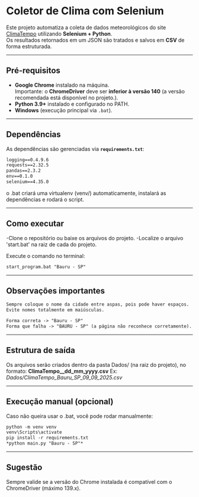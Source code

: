 # Coletor de Clima com Selenium

Este projeto automatiza a coleta de dados meteorológicos do site [ClimaTempo](https://www.climatempo.com.br/) utilizando **Selenium + Python**.  
Os resultados retornados em um JSON são tratados e salvos em **CSV** de forma estruturada.

---
## Pré-requisitos

- **Google Chrome** instalado na máquina.  
   Importante: o **ChromeDriver** deve ser **inferior à versão 140** (a versão recomendada está disponível no projeto.).  
- **Python 3.9+** instalado e configurado no PATH.  
- **Windows** (execução principal via `.bat`).

---
## Dependências

As dependências são gerenciadas via **`requirements.txt`**:

```txt
logging==0.4.9.6
requests==2.32.5
pandas==2.3.2
env==0.1.0
selenium==4.35.0
```
o .bat criará uma virtualenv (venv/) automaticamente, instalará as dependências e rodará o script.

---

## Como executar

-Clone o repositório ou baixe os arquivos do projeto.
-Localize o arquivo 'start.bat' na raiz de cada do projeto.

Execute o comando no terminal:

```txt
start_program.bat "Bauru - SP"
```

---
## Observações importantes
```txt
Sempre coloque o nome da cidade entre aspas, pois pode haver espaços.
Evite nomes totalmente em maiúsculas.

Forma correta -> "Bauru - SP"
Forma que falha -> "BAURU - SP" (a página não reconhece corretamente).
```

---
## Estrutura de saída

Os arquivos serão criados dentro da pasta Dados/ (na raiz do projeto), no formato:
**ClimaTempo_<Cidade>_dd_mm_yyyy.csv**
Ex: *Dados/ClimaTempo_Bauru_SP_09_09_2025.csv*

---
## Execução manual (opcional)

Caso não queira usar o .bat, você pode rodar manualmente:

```txt
python -m venv venv
venv\Scripts\activate
pip install -r requirements.txt
*python main.py "Bauru - SP"*
```

---
## Sugestão
Sempre valide se a versão do Chrome instalada é compatível com o ChromeDriver (máximo 139.x).
